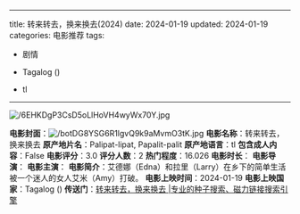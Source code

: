 
---
title: 转来转去，换来换去(2024)
date: 2024-01-19
updated: 2024-01-19
categories: 电影推荐
tags:

- 剧情

- Tagalog ()
- tl
---

<img src="https://image.tmdb.org/t/p/original/6EHKDgP3CsD5oLlHoVH4wyWx70Y.jpg" alt="/6EHKDgP3CsD5oLlHoVH4wyWx70Y.jpg" title="/6EHKDgP3CsD5oLlHoVH4wyWx70Y.jpg">

**电影封面**：<img src="https://image.tmdb.org/t/p/w200/botDG8YSG6R1lgvQ9k9aMvmO3tK.jpg" alt="/botDG8YSG6R1lgvQ9k9aMvmO3tK.jpg" title="/botDG8YSG6R1lgvQ9k9aMvmO3tK.jpg">
**电影名称**：转来转去，换来换去
**原产地片名**：Palipat-lipat, Papalit-palit
**原产地语言**：tl
**包含成人内容**：False
**电影评分**：3.0
**评分人数**：2
**热门程度**：16.026
**电影时长**：
**电影导演**：
**电影主演**：
**电影简介**：艾德娜（Edna）和拉里（Larry）在乡下的简单生活被一个迷人的女人艾米（Amy）打破。
**电影上映时间**：2024-01-19
**电影上映国家**：Tagalog ()
**传送门**：[转来转去，换来换去 |专业的种子搜索、磁力链接搜索引擎](https://movie.amd794.com:2083/?search=Palipat-lipat%2C%20Papalit-palit&ordering=&mode=match_phrase&page_size=10&page=1)

